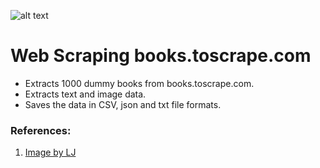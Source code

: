 ![alt text](https://github.com/Singularity-Coder/Instant-Python/blob/main/projects/web_scraping_books_toscrape_com/sc1.png)
# Web Scraping books.toscrape.com
* Extracts 1000 dummy books from books.toscrape.com.
* Extracts text and image data.
* Saves the data in CSV, json and txt file formats.

### References:
1. [Image by LJ](https://www.pexels.com/@onewayupdesigns/)